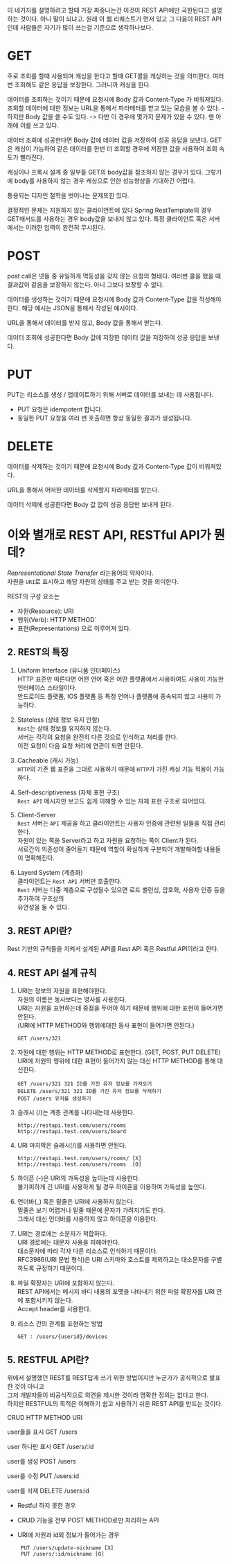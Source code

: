 이 네가지를 설명하려고 할때 가장 짜증나는건 이것이 REST API에만 국한된다고 설명하는 것이다. 아니 말이 되냐고. 원래 이 웹 리퀘스트가 먼저 있고 그 다음이 REST API인데 사람들은 자기가 많이 쓰는걸 기준으로 생각하나보다.

# GET
주로 조회를 할때 사용되며 캐싱을 한다고 할때 GET콜을 캐싱하는 것을 의미한다. 여러번 조회해도 같은 응답을 보장한다. 그러니까 캐싱을 한다. 

데이터를 조회하는 것이기 때문에 요청시에 Body 값과 Content-Type 가 비워져있다. 조회할 데이터에 대한 정보는 URL을 통해서 파라메터를 받고 있는 모습을 볼 수 있다. - 하지만 Body 값을 쓸 수도 있다. -> 다만 이 경우에 몇가지 문제가 있을 수 있다.  맨 아래에 이를 쓰고 있다.

데이터 조회에 성공한다면 Body 값에 데이터 값을 저장하여 성공 응답을 보낸다.
GET은 캐싱이 가능하여 같은 데이터를 한번 더 조회할 경우에 저장한 값을 사용하여 조회 속도가 빨라진다.

 캐싱이나 프록시 설계 중 일부틑 GET의 body값을 참조하지 않는 경우가 있다. 그렇기에 body를 사용하지 않는 경우 캐싱으로 인한 성능향상을 기대하긴 어렵다.

통용되는 디자인 철학을 벗어나는 문제또한 있다.

결정적인 문제는 지원하지 않는 클라이언트에 있다 Spring RestTemplate의 경우 GET매서드를 사용하는 경우 body값을 보내지 않고 있다. 특정 클라이언트 혹은 서버에서는 이러한 입력이 완전히 무시된다. 

# POST

post call은 넷들 중 유일하게 멱등성을 갖지 않는 요청의 형태다. 여러번 콜을 했을 때 결과값이 같음을 보장하지 않는다. 아니 그보다 보장할 수 없다. 

데이터를 생성하는 것이기 때문에 요청시에 Body 값과 Content-Type 값을 작성해야한다. 해당 예시는 JSON을 통해서 작성된 예시이다.

URL을 통해서 데이터를 받지 않고, Body 값을 통해서 받는다.

데이터 조회에 성공한다면 Body 값에 저장한 데이터 값을 저장하여 성공 응답을 보낸다.

# PUT
PUT는 리소스를 생성 / 업데이트하기 위해 서버로 데이터를 보내는 데 사용됩니다.

-   PUT 요청은 idempotent 합니다.
-   동일한 PUT 요청을 여러 번 호출하면 항상 동일한 결과가 생성됩니다.


# DELETE

데이터를 삭제하는 것이기 때문에 요청시에 Body 값과 Content-Type 값이 비워져있다.

URL을 통해서 어떠한 데이터를 삭제할지 파라메터를 받는다.

데이터 삭제에 성공한다면 Body 값 없이 성공 응답만 보내게 된다.

# 이와 별개로 REST API, RESTful API가 뭔데?
*Representational State Transfer* 라는용어의 약자이다.  
자원을 `URI`로 표시하고 해당 자원의 상태를 주고 받는 것을 의미한다.

REST의 구성 요소는
-  자원(Resource): URI
-  행위(Verb): HTTP METHOD`
-  표현(Representations) 
으로 이루어져 있다.

## 2. REST의 특징

1.  Uniform Interface (유니폼 인터페이스)  
    HTTP 표준만 따른다면 어떤 언어 혹은 어떤 플랫폼에서 사용하여도 사용이 가능한 인터페이스 스타일이다.  
    안드로이드 플랫폼, IOS 플랫폼 등 특정 언어나 플랫폼에 종속되지 않고 사용이 가능하다.
2.  Stateless (상태 정보 유지 안함)  
    `Rest`는 상태 정보를 유지하지 않는다.  
    서버는 각각의 요청을 완전히 다른 것으로 인식하고 처리를 한다.  
    이전 요청이 다음 요청 처리에 연관이 되면 안된다.  
    
3.  Cacheable (캐시 가능)  
    `HTTP`의 기존 웹 표준을 그대로 사용하기 때문에 `HTTP`가 가진 캐싱 기능 적용이 가능하다.  
    
4.  Self-descriptiveness (자체 표현 구조)  
    `Rest API` 메시지만 보고도 쉽게 이해할 수 있는 자체 표현 구조로 되어있다.
5.  Client-Server  
    `Rest` 서버는 `API` 제공을 하고 클라이언트는 사용자 인증에 관련된 일들을 직접 관리한다.  
    자원이 있는 쪽을 Server라고 하고 자원을 요청하는 쪽이 Client가 된다.  
    서로간의 의존성이 줄어들기 때문에 역할이 확실하게 구분되어 개발해야할 내용들이 명확해진다.  
    
6.  Layerd System (계층화)  
    클라이언트는 `Rest API` 서버만 호출한다.  
    `Rest` 서버는 다중 계층으로 구성될수 있으면 로드 밸런싱, 암호화, 사용자 인증 등을 추가하여 구조상의  
    유연성을 둘 수 있다.

## 3. REST API란?

Rest 기반의 규칙들을 지켜서 설계된 API를 Rest API 혹은 Restful API이라고 한다.

## 4. REST API 설계 규칙

1.  URI는 정보의 자원을 표현해야한다.  
    자원의 이름은 동사보다는 명사를 사용한다.  
    URI는 자원을 표현하는데 중점을 두어야 하기 때문에 행위에 대한 표현이 들어가면 안된다.  
    (URI에 HTTP METHOD와 행위에대한 동사 표현이 들어가면 안된다.)
    
    ```null
    GET /users/321
    ```
    
2.  자원에 대한 행위는 HTTP METHOD로 표현한다. (GET, POST, PUT DELETE)  
    URI에 자원의 행위에 대한 표현이 들어가지 않는 대신 HTTP METHOD를 통해 대신한다.
    
    ```null
    GET /users/321 321 ID를 가진 유저 정보를 가져오기
    DELETE /users/321 321 ID를 가진 유저 정보를 삭제하기
    POST /users 유저를 생성하기
    ```
    
3.  슬래시 (/)는 계층 관계를 나타내는데 사용한다.
    
    ```null
    http://restapi.test.com/users/rooms
    http://restapi.test.com/users/board
    ```
    
4.  URI 마지막은 슬래시(/)를 사용하면 안된다.
    
    ```null
    http://restapi.test.com/users/rooms/ [X]
    http://restapi.test.com/users/rooms  [O]
    ```
    
5.  하이픈 (-)은 URI의 가독성을 높이는데 사용한다.  
    불가피하게 긴 URI를 사용하게 될 경우 하이픈을 이용하여 가독성을 높인다.
6.  언더바(_) 혹은 밑줄은 URI에 사용하지 않는다.  
    밑줄은 보기 어렵거나 밑줄 때문에 문자가 가려지기도 한다.  
    그래서 대신 언더바를 사용하지 않고 하이픈을 이용한다.
7.  URI는 경로에는 소문자가 적합하다.  
    URI 경로에는 대문자 사용을 피해야한다.  
    대소문자에 따라 각자 다른 리소스로 인식하기 때문이다.  
    RFC3986(URI 문법 형식)은 URI 스키마와 호스트를 제외하고는 대소문자를 구별하도록 규정하기 때문이다.
8.  파일 확장자는 URI에 포함하지 않는다.  
    REST API에서는 메시지 바디 내용의 포맷을 나타내기 위한 파일 확장자를 URI 안에 포함시키지 않는다.  
    Accept header를 사용한다.
9.  리소스 간의 관계를 표현하는 방법
    
    ```null
    GET : /users/{userid}/devices
    ```
    

## 5. RESTFUL API란?

위에서 설명했던 REST를 REST답게 쓰기 위한 방법이지만 누군가가 공식적으로 발표한 것이 아니고  
그저 개발자들이 비공식적으로 의견을 제시한 것이라 명확한 정의는 없다고 한다.  
하지만 RESTFUL의 목적은 이해하기 쉽고 사용하기 쉬운 REST API를 만드는 것이다.

CRUD                                       HTTP METHOD                                 URI

user들을 표시                             GET                                                  /users

user 하나만 표시                         GET                                               /users/:id

user를 생성                                POST                                            /users

user를 수정                                 PUT                                             /users:id

user를 삭제                               DELETE                                        /users:id

-   Restful 하지 못한 경우
-   CRUD 기능을 전부 POST METHOD로만 처리하는 API
-   URI에 자원과 id외 정보가 들어가는 경우
    
    ```null
     PUT /users/update-nickname [X]
     PUT /users/:id/nickname [O]
    ```